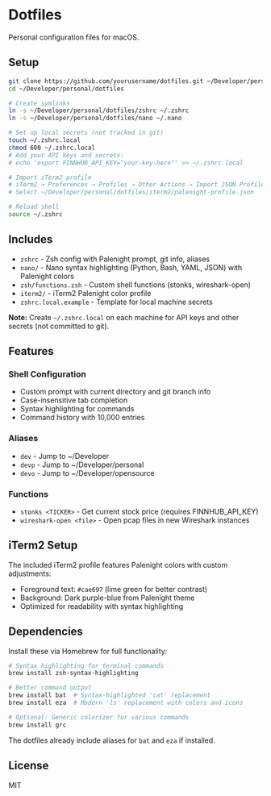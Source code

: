 # Dotfiles

Personal configuration files for macOS.

## Setup

```bash
git clone https://github.com/yourusername/dotfiles.git ~/Developer/personal/dotfiles
cd ~/Developer/personal/dotfiles

# Create symlinks
ln -s ~/Developer/personal/dotfiles/zshrc ~/.zshrc
ln -s ~/Developer/personal/dotfiles/nano ~/.nano

# Set up local secrets (not tracked in git)
touch ~/.zshrc.local
chmod 600 ~/.zshrc.local
# Add your API keys and secrets:
# echo 'export FINNHUB_API_KEY="your-key-here"' >> ~/.zshrc.local

# Import iTerm2 profile
# iTerm2 → Preferences → Profiles → Other Actions → Import JSON Profiles
# Select ~/Developer/personal/dotfiles/iterm2/palenight-profile.json

# Reload shell
source ~/.zshrc
```

## Includes

- `zshrc` - Zsh config with Palenight prompt, git info, aliases
- `nano/` - Nano syntax highlighting (Python, Bash, YAML, JSON) with Palenight colors
- `zsh/functions.zsh` - Custom shell functions (stonks, wireshark-open)
- `iterm2/` - iTerm2 Palenight color profile
- `zshrc.local.example` - Template for local machine secrets

**Note:** Create `~/.zshrc.local` on each machine for API keys and other secrets (not committed to git).

## Features

### Shell Configuration
- Custom prompt with current directory and git branch info
- Case-insensitive tab completion
- Syntax highlighting for commands
- Command history with 10,000 entries

### Aliases
- `dev` - Jump to ~/Developer
- `devp` - Jump to ~/Developer/personal
- `devo` - Jump to ~/Developer/opensource

### Functions
- `stonks <TICKER>` - Get current stock price (requires FINNHUB_API_KEY)
- `wireshark-open <file>` - Open pcap files in new Wireshark instances

## iTerm2 Setup

The included iTerm2 profile features Palenight colors with custom adjustments:
- Foreground text: `#cae697` (lime green for better contrast)
- Background: Dark purple-blue from Palenight theme
- Optimized for readability with syntax highlighting

## Dependencies

Install these via Homebrew for full functionality:

```bash
# Syntax highlighting for terminal commands
brew install zsh-syntax-highlighting

# Better command output
brew install bat  # Syntax-highlighted 'cat' replacement
brew install eza  # Modern 'ls' replacement with colors and icons

# Optional: Generic colorizer for various commands
brew install grc
```

The dotfiles already include aliases for `bat` and `eza` if installed.

## License

MIT